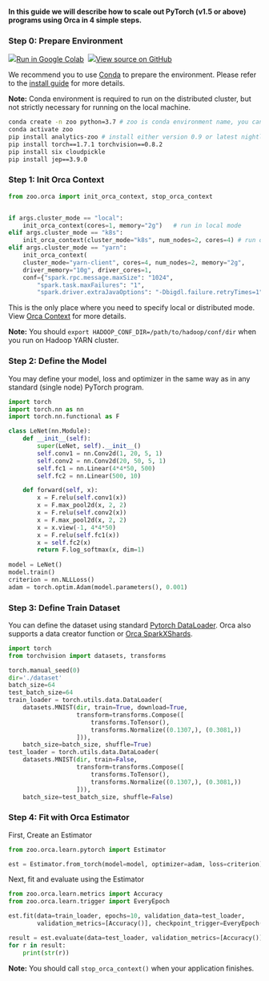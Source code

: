 
**In this guide we will describe how to scale out PyTorch (v1.5 or above) programs using Orca in 4 simple steps.**

### **Step 0: Prepare Environment**

<a target="_blank" href="https://colab.research.google.com/github/intel-analytics/analytics-zoo/blob/master/docs/docs/colab-notebook/orca/quickstart/pytorch_lenet_mnist.ipynb"><img src="https://www.tensorflow.org/images/colab_logo_32px.png" />Run in Google Colab</a>&nbsp; <a target="_blank" href="https://github.com/intel-analytics/analytics-zoo/blob/master/docs/docs/colab-notebook/orca/quickstart/pytorch_lenet_mnist.ipynb"><img src="https://www.tensorflow.org/images/GitHub-Mark-32px.png" />View source on GitHub</a>  

We recommend you to use [Conda](https://docs.conda.io/projects/conda/en/latest/user-guide/install/) to prepare the environment. Please refer to the [install guide](../../UserGuide/python.md) for more details.

**Note:** Conda environment is required to run on the distributed cluster, but not strictly necessary for running on the local machine.

```bash
conda create -n zoo python=3.7 # zoo is conda environment name, you can use any name you like.
conda activate zoo
pip install analytics-zoo # install either version 0.9 or latest nightly build
pip install torch==1.7.1 torchvision==0.8.2
pip install six cloudpickle
pip install jep==3.9.0
```

### **Step 1: Init Orca Context**
```python
from zoo.orca import init_orca_context, stop_orca_context


if args.cluster_mode == "local":
    init_orca_context(cores=1, memory="2g")   # run in local mode
elif args.cluster_mode == "k8s":
    init_orca_context(cluster_mode="k8s", num_nodes=2, cores=4) # run on K8s cluster
elif args.cluster_mode == "yarn":
    init_orca_context(
    cluster_mode="yarn-client", cores=4, num_nodes=2, memory="2g",
    driver_memory="10g", driver_cores=1,
    conf={"spark.rpc.message.maxSize": "1024",
        "spark.task.maxFailures": "1",
        "spark.driver.extraJavaOptions": "-Dbigdl.failure.retryTimes=1"})   # run on Hadoop YARN cluster
```

This is the only place where you need to specify local or distributed mode. View [Orca Context](./../Overview/orca-context.md) for more details.

**Note:** You should `export HADOOP_CONF_DIR=/path/to/hadoop/conf/dir` when you run on Hadoop YARN cluster.

### **Step 2: Define the Model**

You may define your model, loss and optimizer in the same way as in any standard (single node) PyTorch program.

```python
import torch
import torch.nn as nn
import torch.nn.functional as F

class LeNet(nn.Module):
    def __init__(self):
        super(LeNet, self).__init__()
        self.conv1 = nn.Conv2d(1, 20, 5, 1)
        self.conv2 = nn.Conv2d(20, 50, 5, 1)
        self.fc1 = nn.Linear(4*4*50, 500)
        self.fc2 = nn.Linear(500, 10)

    def forward(self, x):
        x = F.relu(self.conv1(x))
        x = F.max_pool2d(x, 2, 2)
        x = F.relu(self.conv2(x))
        x = F.max_pool2d(x, 2, 2)
        x = x.view(-1, 4*4*50)
        x = F.relu(self.fc1(x))
        x = self.fc2(x)
        return F.log_softmax(x, dim=1)
        
model = LeNet()
model.train()
criterion = nn.NLLLoss()
adam = torch.optim.Adam(model.parameters(), 0.001)
```

### **Step 3: Define Train Dataset**

You can define the dataset using standard [Pytorch DataLoader](https://pytorch.org/docs/stable/data.html). Orca also supports a data creator function or [Orca SparkXShards](./data).

```python
import torch
from torchvision import datasets, transforms

torch.manual_seed(0)
dir='./dataset'
batch_size=64
test_batch_size=64
train_loader = torch.utils.data.DataLoader(
    datasets.MNIST(dir, train=True, download=True,
                   transform=transforms.Compose([
                       transforms.ToTensor(),
                       transforms.Normalize((0.1307,), (0.3081,))
                   ])),
    batch_size=batch_size, shuffle=True)
test_loader = torch.utils.data.DataLoader(
    datasets.MNIST(dir, train=False,
                   transform=transforms.Compose([
                       transforms.ToTensor(),
                       transforms.Normalize((0.1307,), (0.3081,))
                   ])),
    batch_size=test_batch_size, shuffle=False) 
```

### **Step 4: Fit with Orca Estimator**

First, Create an Estimator

```python
from zoo.orca.learn.pytorch import Estimator 

est = Estimator.from_torch(model=model, optimizer=adam, loss=criterion)
```

Next, fit and evaluate using the Estimator

```python
from zoo.orca.learn.metrics import Accuracy
from zoo.orca.learn.trigger import EveryEpoch 

est.fit(data=train_loader, epochs=10, validation_data=test_loader,
        validation_metrics=[Accuracy()], checkpoint_trigger=EveryEpoch())

result = est.evaluate(data=test_loader, validation_metrics=[Accuracy()])
for r in result:
    print(str(r))
```

**Note:** You should call `stop_orca_context()` when your application finishes.
